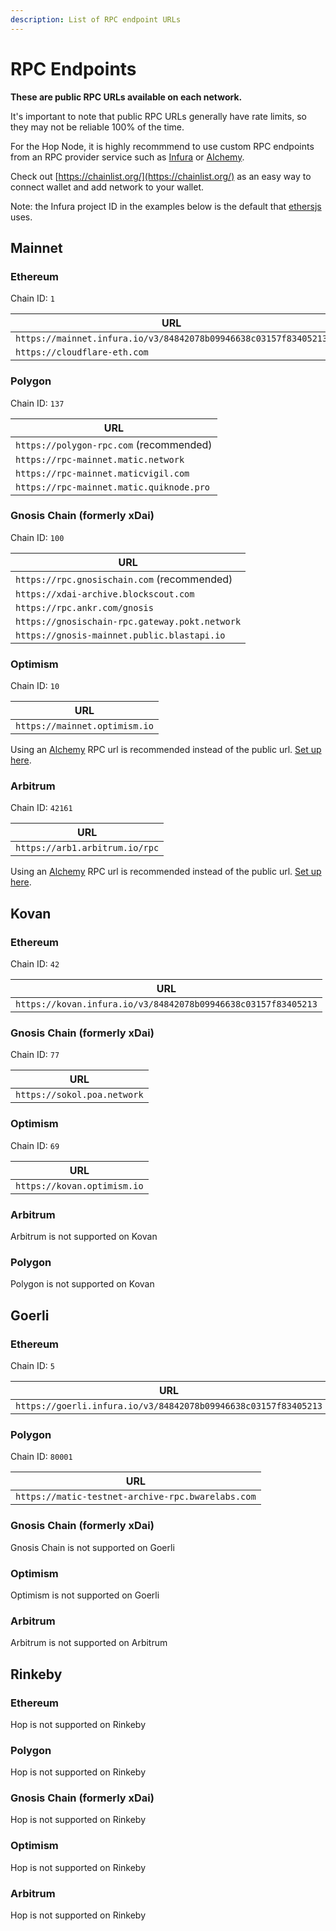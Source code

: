 ```yaml
---
description: List of RPC endpoint URLs
---
```


# RPC Endpoints

**These are public RPC URLs available on each network.**

It's important to note that public RPC URLs generally have rate limits, so they may not be reliable 100% of the time.

For the Hop Node, it is highly recommmend to use custom RPC endpoints from an RPC provider service such as [Infura](https://infura.io/) or [Alchemy](https://www.alchemy.com/).

Check out [https://chainlist.org/](https://chainlist.org/) as an easy way to connect wallet and add network to your wallet.

Note: the Infura project ID in the examples below is the default that [ethersjs](https://github.com/ethers-io/ethers.js/blob/0d40156fcba5be155aa5def71bcdb95b9c11d889/packages/providers/src.ts/infura-provider.ts#L17) uses.

## Mainnet

### Ethereum

Chain ID: `1`

| URL                                                             |
| --------------------------------------------------------------- |
| `https://mainnet.infura.io/v3/84842078b09946638c03157f83405213` |
| `https://cloudflare-eth.com`                                    |

### Polygon

Chain ID: `137`

| URL                                      |
| ---------------------------------------- |
| `https://polygon-rpc.com` (recommended)  |
| `https://rpc-mainnet.matic.network`      |
| `https://rpc-mainnet.maticvigil.com`     |
| `https://rpc-mainnet.matic.quiknode.pro` |

### Gnosis Chain (formerly xDai)

Chain ID: `100`

| URL                                            |
| ---------------------------------------------- |
| `https://rpc.gnosischain.com` (recommended)    |
| `https://xdai-archive.blockscout.com`          |
| `https://rpc.ankr.com/gnosis`                  |
| `https://gnosischain-rpc.gateway.pokt.network` |
| `https://gnosis-mainnet.public.blastapi.io`    |

### Optimism

Chain ID: `10`

| URL                           |
| ----------------------------- |
| `https://mainnet.optimism.io` |

Using an [Alchemy](https://www.alchemy.com/) RPC url is recommended instead of the public url. [Set up here](https://dashboard.alchemyapi.io/).

### Arbitrum

Chain ID: `42161`

| URL                            |
| ------------------------------ |
| `https://arb1.arbitrum.io/rpc` |

Using an [Alchemy](https://www.alchemy.com/) RPC url is recommended instead of the public url. [Set up here](https://dashboard.alchemyapi.io/).

## Kovan

### Ethereum

Chain ID: `42`

| URL                                                           |
| ------------------------------------------------------------- |
| `https://kovan.infura.io/v3/84842078b09946638c03157f83405213` |

### Gnosis Chain (formerly xDai)

Chain ID: `77`

| URL                         |
| --------------------------- |
| `https://sokol.poa.network` |

### Optimism

Chain ID: `69`

| URL                         |
| --------------------------- |
| `https://kovan.optimism.io` |

### Arbitrum

Arbitrum is not supported on Kovan

### Polygon

Polygon is not supported on Kovan

## Goerli

### Ethereum

Chain ID: `5`

| URL                                                            |
| -------------------------------------------------------------- |
| `https://goerli.infura.io/v3/84842078b09946638c03157f83405213` |

### Polygon

Chain ID: `80001`

| URL                                               |
| ------------------------------------------------- |
| `https://matic-testnet-archive-rpc.bwarelabs.com` |

### Gnosis Chain (formerly xDai)

Gnosis Chain is not supported on Goerli

### Optimism

Optimism is not supported on Goerli

### Arbitrum

Arbitrum is not supported on Arbitrum

## Rinkeby

### Ethereum

Hop is not supported on Rinkeby

### Polygon

Hop is not supported on Rinkeby

### Gnosis Chain (formerly xDai)

Hop is not supported on Rinkeby

### Optimism

Hop is not supported on Rinkeby

### Arbitrum

Hop is not supported on Rinkeby
